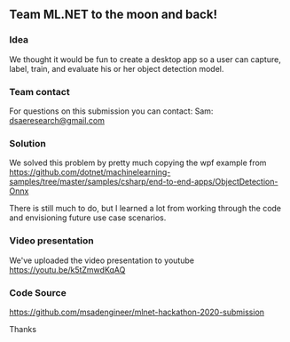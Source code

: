 ## Team ML.NET to the moon and back!

### Idea
We thought it would be fun to create a desktop app so a user can capture, label, train, and evaluate his or her object detection model. 

### Team contact
For questions on this submission you can contact:
Sam: dsaeresearch@gmail.com

### Solution
We solved this problem by pretty much copying the wpf example from https://github.com/dotnet/machinelearning-samples/tree/master/samples/csharp/end-to-end-apps/ObjectDetection-Onnx

There is still much to do, but I learned a lot from working through the code and envisioning future use case scenarios. 

### Video presentation
We've uploaded the video presentation to youtube https://youtu.be/k5tZmwdKqAQ

### Code Source

https://github.com/msadengineer/mlnet-hackathon-2020-submission

Thanks